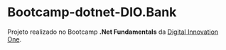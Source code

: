 # Bootcamp-dotnet-DIO.Bank

Projeto realizado no Bootcamp **.Net Fundamentals** da [Digital Innovation One](https://www.dio.me).
